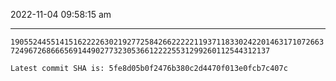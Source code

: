 2022-11-04 09:58:15 am

---

`19055244551415162222630219277258426622222119371183302422014631710726637249672686665691449027732305366122225531299260112544312137`

`Latest commit SHA is: 5fe8d05b0f2476b380c2d4470f013e0fcb7c407c `
